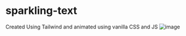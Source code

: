 # sparkling-text
Created Using Tailwind and animated using vanilla CSS and JS
![image](https://user-images.githubusercontent.com/83215038/212541374-523e6940-e828-4035-8ecc-5da00e5f9442.png)
